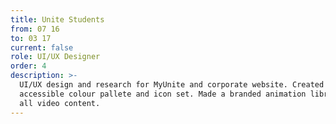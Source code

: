 ```yaml
---
title: Unite Students
from: 07 16
to: 03 17
current: false
role: UI/UX Designer
order: 4
description: >-
  UI/UX design and research for MyUnite and corporate website. Created new
  accessible colour pallete and icon set. Made a branded animation library for
  all video content.
---
```


